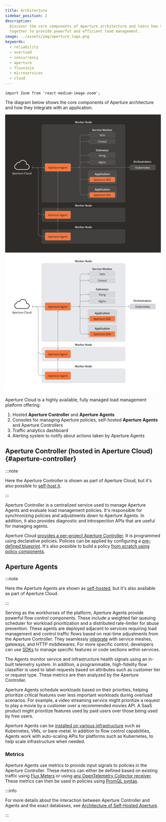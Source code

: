 ```yaml
---
title: Architecture
sidebar_position: 2
description:
  Discover the core components of Aperture architecture and learn how they work
  together to provide powerful and efficient load management.
image: ../assets/img/aperture_logo.png
keywords:
  - reliability
  - overload
  - concurrency
  - aperture
  - fluxninja
  - microservices
  - cloud
---
```


```mdx-code-block
import Zoom from 'react-medium-image-zoom';
```

The diagram below shows the core components of Aperture architecture and how
they integrate with an application.

![Aperture Architecture (dark)](../assets/img/aperture-architecture-dark.svg#gh-dark-mode-only)
![Aperture Architecture (light)](../assets/img/aperture-architecture-light.svg#gh-light-mode-only)

Aperture Cloud is a highly available, fully managed load management platform
offering:

1. Hosted **Aperture Controller** and **Aperture Agents**
2. Consoles for managing Aperture policies, self-hosted **Aperture Agents** and
   Aperture Controllers
3. Traffic analytics dashboard
4. Alerting system to notify about actions taken by Aperture Agents

## Aperture Controller (hosted in Aperture Cloud) {#aperture-controller}

:::note

Here the Aperture Controller is shown as part of Aperture Cloud, but it's also
possible to [self-host it][self-hosting].

:::

Aperture Controller is a centralized service used to manage Aperture Agents and
evaluate load management policies. It's responsible for synchronizing policies
and adjustments down to Aperture Agents. In addition, it also provides
diagnostic and introspection APIs that are useful for managing agents.

Aperture Cloud [provides a per-project Aperture
Controller][aperture-cloud-controller]. It is programmed using declarative
policies. Policies can be applied by configuring a [pre-defined
blueprint][guides]. It's also possible to build a policy [from scratch using
policy components][policy].

## Aperture Agents

:::note

Here the Aperture Agents are shown as [self-hosted][self-hosting], but it's also
available as part of Aperture Cloud.

:::

Serving as the workhorses of the platform, Aperture Agents provide powerful flow
control components. These include a weighted fair queuing scheduler for workload
prioritization and a distributed rate-limiter for abuse prevention. These agents
are deployed adjacent to services requiring load management and control traffic
flows based on real-time adjustments from the Aperture Controller. They
seamlessly [integrate][integrations] with service meshes, gateways, and HTTP
middlewares. For more specific control, developers can use [SDKs][sdks] to
manage specific features or code sections within services.

The Agents monitor service and infrastructure health signals using an in-built
telemetry system. In addition, a programmable, high-fidelity flow classifier is
used to label requests based on attributes such as customer tier or request
type. These metrics are then analyzed by the Aperture Controller.

Aperture Agents schedule workloads based on their priorities, helping prioritize
critical features over less important workloads during overload scenarios. For
example, a video streaming service might prioritize a request to play a movie by
a customer over a recommended movies API. A SaaS product might prioritize
features used by paid users over those being used by free users.

Aperture Agents can be [installed on various infrastructure][install-agents]
such as Kubernetes, VMs, or bare-metal. In addition to flow control
capabilities, Agents work with auto-scaling APIs for platforms such as
Kubernetes, to help scale infrastructure when needed.

### Metrics

Aperture Agents use metrics to provide input signals to policies in the Aperture
Controller. These metrics can either be defined based on existing traffic using
[Flux Meters](/concepts/flux-meter.md) or using [any OpenTelemetry Collector
receiver][metrics]. These metrics can then be used in policies using [PromQL
syntax][promql-syntax].

:::info

For more details about the interaction between Aperture Controller and Agents
and the exact databases, see [Architecture of Self-Hosted
Aperture][architecture-self-hosted].

:::

[aperture-cloud-controller]: /reference/fluxninja.md#cloud-controller
[architecture-self-hosted]: /get-started/self-hosting/architecture.md
[guides]: /guides/guides.md
[policy]: /concepts/advanced/policy.md
[integrations]: /integrations/integrations.md
[sdks]: /integrations/sdk/sdk.md
[metrics]: /integrations/metrics/metrics.md
[install-agents]: /get-started/self-hosting/agent/agent.md
[self-hosting]: /get-started/self-hosting/self-hosting.md
[promql-syntax]: https://prometheus.io/docs/prometheus/latest/querying/basics/
